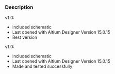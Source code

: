 ### Description


v1.0:
- Included schematic
- Last opened with Altium Designer Version 15.0.15
- Best version

v1.0:
- Included schematic
- Last opened with Altium Designer Version 15.0.15
- Made and tested successfully


